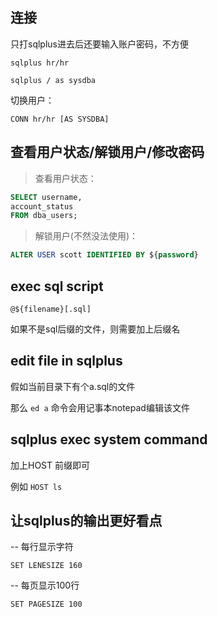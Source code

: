 ## 连接

只打sqlplus进去后还要输入账户密码，不方便

`sqlplus hr/hr`

`sqlplus / as sysdba`

切换用户：

`CONN hr/hr [AS SYSDBA]`

## 查看用户状态/解锁用户/修改密码

> 查看用户状态：

```sql
SELECT username,
account_status
FROM dba_users;
```

> 解锁用户(不然没法使用)：

```sql
ALTER USER scott IDENTIFIED BY ${password}
```

## exec sql script

`@${filename}[.sql]`

如果不是sql后缀的文件，则需要加上后缀名

## edit file in sqlplus

假如当前目录下有个a.sql的文件

那么 `ed a` 命令会用记事本notepad编辑该文件

## sqlplus exec system command

加上HOST 前缀即可

例如 `HOST ls`

## 让sqlplus的输出更好看点

-- 每行显示字符

`SET LENESIZE 160`

-- 每页显示100行

`SET PAGESIZE 100`